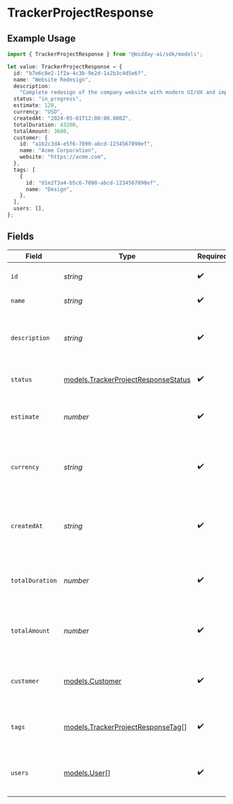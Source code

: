 # TrackerProjectResponse

## Example Usage

```typescript
import { TrackerProjectResponse } from "@midday-ai/sdk/models";

let value: TrackerProjectResponse = {
  id: "b7e6c8e2-1f2a-4c3b-9e2d-1a2b3c4d5e6f",
  name: "Website Redesign",
  description:
    "Complete redesign of the company website with modern UI/UX and improved performance",
  status: "in_progress",
  estimate: 120,
  currency: "USD",
  createdAt: "2024-05-01T12:00:00.000Z",
  totalDuration: 43200,
  totalAmount: 3600,
  customer: {
    id: "a1b2c3d4-e5f6-7890-abcd-1234567890ef",
    name: "Acme Corporation",
    website: "https://acme.com",
  },
  tags: [
    {
      id: "d1e2f3a4-b5c6-7890-abcd-1234567890ef",
      name: "Design",
    },
  ],
  users: [],
};
```

## Fields

| Field                                                                               | Type                                                                                | Required                                                                            | Description                                                                         | Example                                                                             |
| ----------------------------------------------------------------------------------- | ----------------------------------------------------------------------------------- | ----------------------------------------------------------------------------------- | ----------------------------------------------------------------------------------- | ----------------------------------------------------------------------------------- |
| `id`                                                                                | *string*                                                                            | :heavy_check_mark:                                                                  | Unique identifier of the project                                                    | b7e6c8e2-1f2a-4c3b-9e2d-1a2b3c4d5e6f                                                |
| `name`                                                                              | *string*                                                                            | :heavy_check_mark:                                                                  | Name of the project                                                                 | Website Redesign                                                                    |
| `description`                                                                       | *string*                                                                            | :heavy_check_mark:                                                                  | Detailed description of the project                                                 | Complete redesign of the company website with modern UI/UX and improved performance |
| `status`                                                                            | [models.TrackerProjectResponseStatus](../models/trackerprojectresponsestatus.md)    | :heavy_check_mark:                                                                  | Current status of the project                                                       | in_progress                                                                         |
| `estimate`                                                                          | *number*                                                                            | :heavy_check_mark:                                                                  | Estimated total hours required to complete the project                              | 120                                                                                 |
| `currency`                                                                          | *string*                                                                            | :heavy_check_mark:                                                                  | Currency code for the project rate in ISO 4217 format                               | USD                                                                                 |
| `createdAt`                                                                         | *string*                                                                            | :heavy_check_mark:                                                                  | Date and time when the project was created in ISO 8601 format                       | 2024-05-01T12:00:00.000Z                                                            |
| `totalDuration`                                                                     | *number*                                                                            | :heavy_check_mark:                                                                  | Total tracked time for the project in seconds                                       | 43200                                                                               |
| `totalAmount`                                                                       | *number*                                                                            | :heavy_check_mark:                                                                  | Total monetary amount earned from the project                                       | 3600                                                                                |
| `customer`                                                                          | [models.Customer](../models/customer.md)                                            | :heavy_check_mark:                                                                  | Customer information associated with the project                                    |                                                                                     |
| `tags`                                                                              | [models.TrackerProjectResponseTag](../models/trackerprojectresponsetag.md)[]        | :heavy_check_mark:                                                                  | Array of tags associated with the project                                           |                                                                                     |
| `users`                                                                             | [models.User](../models/user.md)[]                                                  | :heavy_check_mark:                                                                  | Array of users assigned to work on the project                                      |                                                                                     |